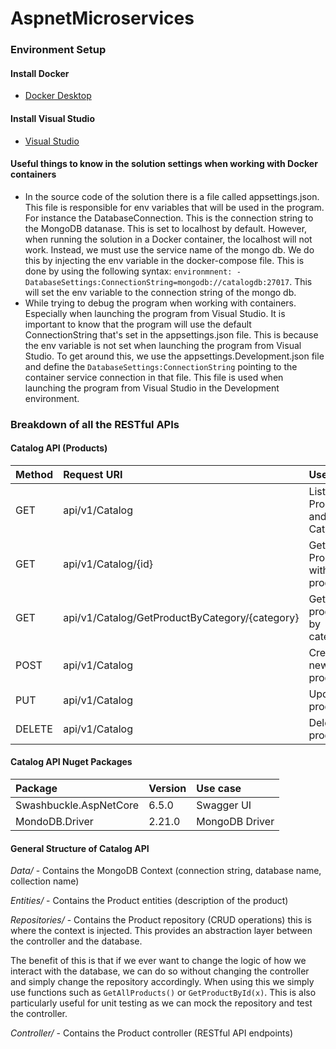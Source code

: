 # AspnetMicroservices

### Environment Setup
#### Install Docker
* [Docker Desktop](https://www.docker.com/products/docker-desktop)

#### Install Visual Studio
* [Visual Studio](https://visualstudio.microsoft.com/downloads/)

#### **Useful things to know in the solution settings when working with Docker containers**
-  In the source code of the solution there is a file called appsettings.json. This file is responsible for env variables that will be used in the program. For instance the DatabaseConnection. This is the connection string to the MongoDB datanase. This is set to localhost by default. However, when running the solution in a Docker container, the localhost will not work. Instead, we must use the service name of the mongo db. We do this by injecting the env variable in the docker-compose file. This is done by using the following syntax: `environmnent: - DatabaseSettings:ConnectionString=mongodb://catalogdb:27017`. This will set the env variable to the connection string of the mongo db.
- While trying to debug the program when working with containers. Especially when launching the program from Visual Studio. It is important to know that the program will use the default ConnectionString that's set in the appsettings.json file. This is because the env variable is not set when launching the program from Visual Studio. To get around this, we use the appsettings.Development.json file and define the `DatabaseSettings:ConnectionString` pointing to the container service connection in that file. This file is used when launching the program from Visual Studio in the Development environment.

### Breakdown of all the RESTful APIs
#### Catalog API (Products)

| Method | Request URI | Use case |
|:--------|:-------------|:----------|
|GET|api/v1/Catalog|Listing Products and Categories|
|GET|api/v1/Catalog/{id}|Get Products with product Id|
|GET|api/v1/Catalog/GetProductByCategory/{category}|Get products by category|
|POST|api/v1/Catalog|Create new product|
|PUT|api/v1/Catalog|Update product|
|DELETE|api/v1/Catalog|Delete product|

#### Catalog API Nuget Packages
| Package | Version | Use case |
|:--------|:-------------|:----------|
|Swashbuckle.AspNetCore|6.5.0|Swagger UI|
|MondoDB.Driver|2.21.0|MongoDB Driver|

#### General Structure of Catalog API

*Data/* - Contains the MongoDB Context (connection string, database name, collection name)

*Entities/* - Contains the Product entities (description of the product)

*Repositories/* - Contains the Product repository (CRUD operations) this is where the context is injected. This provides an abstraction layer between the controller and the database. 

The benefit of this is that if we ever want to change the logic of how we interact with the database, we can do so without changing the controller and simply change the repository accordingly. When using this we simply use functions such as `GetAllProducts()` or `GetProductById(x)`. This is also particularly useful for unit testing as we can mock the repository and test the controller.

*Controller/* - Contains the Product controller (RESTful API endpoints)
